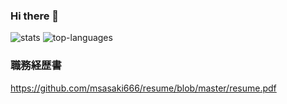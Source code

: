 ### Hi there 👋

![stats](https://github-readme-stats.vercel.app/api?username=msasaki666&theme=highcontrast&show_icons=false&count_private=true&theme=dark)
![top-languages](https://github-readme-stats.vercel.app/api/top-langs/?username=msasaki666&hide=css,scss,html,cmake,c%2B%2B,javascript,elixir&layout=compact&langs_count=10)

### 職務経歴書
https://github.com/msasaki666/resume/blob/master/resume.pdf

<!--
**Sasaki-Motoaki/Sasaki-Motoaki** is a ✨ _special_ ✨ repository because its `README.md` (this file) appears on your GitHub profile.

Here are some ideas to get you started:

- 🔭 I’m currently working on ...
- 🌱 I’m currently learning ...
- 👯 I’m looking to collaborate on ...
- 🤔 I’m looking for help with ...
- 💬 Ask me about ...
- 📫 How to reach me: ...
- 😄 Pronouns: ...
- ⚡ Fun fact: ...
-->
